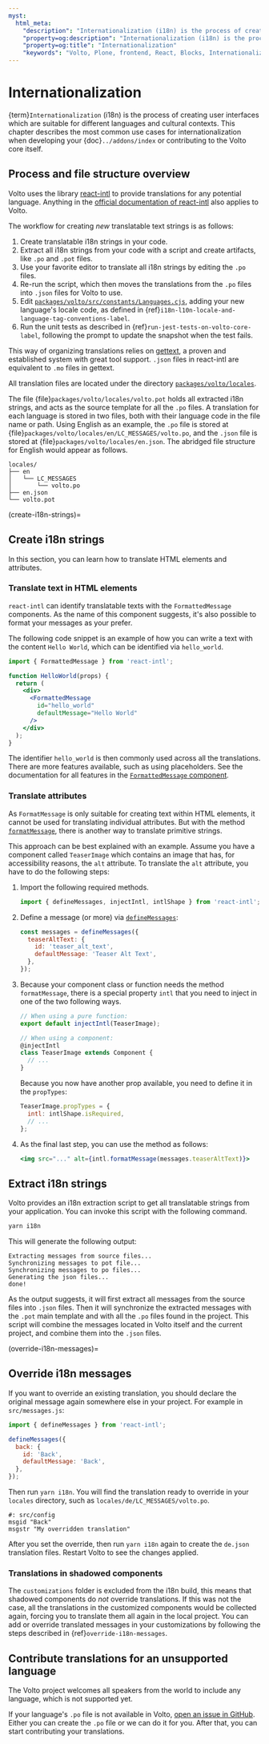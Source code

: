 ```yaml
---
myst:
  html_meta:
    "description": "Internationalization (i18n) is the process of creating user interfaces which are suitable for different languages and cultural contexts."
    "property=og:description": "Internationalization (i18n) is the process of creating user interfaces which are suitable for different languages and cultural contexts."
    "property=og:title": "Internationalization"
    "keywords": "Volto, Plone, frontend, React, Blocks, Internationalization, i18n"
---
```


# Internationalization


{term}`Internationalization` (i18n) is the process of creating user interfaces which are suitable for different languages and cultural contexts.
This chapter describes the most common use cases for internationalization when developing your {doc}`../addons/index` or contributing to the Volto core itself.


## Process and file structure overview

Volto uses the library [react-intl](https://www.npmjs.com/package/react-intl) to provide translations for any potential language.
Anything in the [official documentation of react-intl](https://formatjs.io/docs/react-intl/) also applies to Volto.

The workflow for creating *new* translatable text strings is as follows:

1.  Create translatable i18n strings in your code.
1.  Extract all i18n strings from your code with a script and create artifacts, like `.po` and `.pot` files.
1.  Use your favorite editor to translate all i18n strings by editing the `.po` files.
1.  Re-run the script, which then moves the translations from the `.po` files into `.json` files for Volto to use.
1.  Edit [`packages/volto/src/constants/Languages.cjs`](https://github.com/plone/volto/blob/main/packages/volto/src/constants/Languages.cjs), adding your new language's locale code, as defined in {ref}`i18n-l10n-locale-and-language-tag-conventions-label`.
1.  Run the unit tests as described in {ref}`run-jest-tests-on-volto-core-label`, following the prompt to update the snapshot when the test fails.

This way of organizing translations relies on [gettext](https://en.wikipedia.org/wiki/Gettext), a proven and established system with great tool support.
`.json` files in react-intl are equivalent to `.mo` files in gettext.

All translation files are located under the directory [`packages/volto/locales`](https://github.com/plone/volto/tree/main/packages/volto/locales).

The file {file}`packages/volto/locales/volto.pot` holds all extracted i18n strings, and acts as the source template for all the `.po` files.
A translation for each language is stored in two files, both with their language code in the file name or path.
Using English as an example, the `.po` file is stored at {file}`packages/volto/locales/en/LC_MESSAGES/volto.po`, and the `.json` file is stored at {file}`packages/volto/locales/en.json`.
The abridged file structure for English would appear as follows.

```text
locales/
├── en
│   └── LC_MESSAGES
│       └── volto.po
├── en.json
└── volto.pot
```


(create-i18n-strings)=

## Create i18n strings

In this section, you can learn how to translate HTML elements and attributes.


### Translate text in HTML elements

`react-intl` can identify translatable texts with the `FormattedMessage` components.
As the name of this component suggests, it's also possible to format your messages as your prefer.

The following code snippet is an example of how you can write a text with the content `Hello World`, which can be identified via `hello_world`.

```jsx
import { FormattedMessage } from 'react-intl';

function HelloWorld(props) {
  return (
    <div>
      <FormattedMessage
        id="hello_world"
        defaultMessage="Hello World"
      />
    </div>
  );
}
```

The identifier `hello_world` is then commonly used across all the translations.
There are more features available, such as using placeholders.
See the documentation for all features in the [`FormattedMessage` component](https://formatjs.io/docs/react-intl/components#formattedmessage).


### Translate attributes

As `FormatMessage` is only suitable for creating text within HTML elements, it cannot be used for translating individual attributes.
But with the method [`formatMessage`](https://formatjs.io/docs/react-intl/api/#formatmessage), there is another way to translate primitive strings.

This approach can be best explained with an example.
Assume you have a component called `TeaserImage` which contains an image that has, for accessibility reasons, the `alt` attribute.
To translate the `alt` attribute, you have to do the following steps:

1.  Import the following required methods.

    ```js
    import { defineMessages, injectIntl, intlShape } from 'react-intl';
    ```

2.  Define a message (or more) via [`defineMessages`](https://formatjs.io/docs/react-intl/api/#definemessagesdefinemessage):

    ```js
    const messages = defineMessages({
      teaserAltText: {
        id: 'teaser_alt_text',
        defaultMessage: 'Teaser Alt Text',
      },
    });
    ```

3.  Because your component class or function needs the method `formatMessage`, there is a special property `intl` that you need to inject in one of the two following ways.

    ```js
    // When using a pure function:
    export default injectIntl(TeaserImage);
    ```

    ```js
    // When using a component:
    @injectIntl
    class TeaserImage extends Component {
      // ...
    }
    ```

    Because you now have another prop available, you need to define it in the `propTypes`:

      ```jsx
      TeaserImage.propTypes = {
        intl: intlShape.isRequired,
        // ...
      };
      ```

4.  As the final last step, you can use the method as follows:

    ```jsx
    <img src="..." alt={intl.formatMessage(messages.teaserAltText)}>
    ```


## Extract i18n strings

Volto provides an i18n extraction script to get all translatable strings from your application.
You can invoke this script with the following command.

```sh
yarn i18n
```

This will generate the following output:

```console
Extracting messages from source files...
Synchronizing messages to pot file...
Synchronizing messages to po files...
Generating the json files...
done!
```

As the output suggests, it will first extract all messages from the source files into `.json` files.
Then it will synchronize the extracted messages with the `.pot` main template and with all the `.po` files found in the project.
This script will combine the messages located in Volto itself and the current project, and combine them into the `.json` files.

(override-i18n-messages)=

## Override i18n messages

If you want to override an existing translation, you should declare the original message again somewhere else in your project.
For example in `src/messages.js`:

```js
import { defineMessages } from 'react-intl';

defineMessages({
  back: {
    id: 'Back',
    defaultMessage: 'Back',
  },
});
```

Then run `yarn i18n`.
You will find the translation ready to override in your `locales` directory, such as `locales/de/LC_MESSAGES/volto.po`.

```text
#: src/config
msgid "Back"
msgstr "My overridden translation"
```

After you set the override, then run `yarn i18n` again to create the `de.json` translation files.
Restart Volto to see the changes applied.

### Translations in shadowed components

The `customizations` folder is excluded from the i18n build, this means that shadowed components do _not_ override translations.
If this was not the case, all the translations in the customized components would be collected again, forcing you to translate them all again in the local project.
You can add or override translated messages in your customizations by following the steps described in {ref}`override-i18n-messages`.

## Contribute translations for an unsupported language

The Volto project welcomes all speakers from the world to include any language, which is not supported yet.

If your language's `.po` file is not available in Volto, [open an issue in GitHub](https://github.com/plone/volto/issues).
Either you can create the `.po` file or we can do it for you.
After that, you can start contributing your translations.
